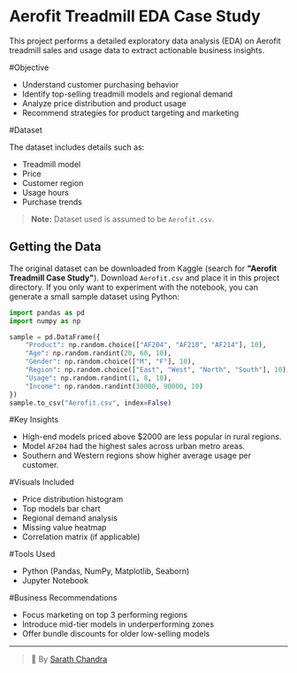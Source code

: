 # Aerofit Treadmill EDA Case Study

This project performs a detailed exploratory data analysis (EDA) on Aerofit treadmill sales and usage data to extract actionable business insights.

#Objective

- Understand customer purchasing behavior
- Identify top-selling treadmill models and regional demand
- Analyze price distribution and product usage
- Recommend strategies for product targeting and marketing

#Dataset

The dataset includes details such as:
- Treadmill model
- Price
- Customer region
- Usage hours
- Purchase trends

> **Note:** Dataset used is assumed to be `Aerofit.csv`.

## Getting the Data

The original dataset can be downloaded from Kaggle (search for **"Aerofit Treadmill Case Study"**).
Download `Aerofit.csv` and place it in this project directory. If you only want
to experiment with the notebook, you can generate a small sample dataset using
Python:

```python
import pandas as pd
import numpy as np

sample = pd.DataFrame({
    "Product": np.random.choice(["AF204", "AF210", "AF214"], 10),
    "Age": np.random.randint(20, 60, 10),
    "Gender": np.random.choice(["M", "F"], 10),
    "Region": np.random.choice(["East", "West", "North", "South"], 10),
    "Usage": np.random.randint(1, 8, 10),
    "Income": np.random.randint(30000, 90000, 10)
})
sample.to_csv("Aerofit.csv", index=False)
```


#Key Insights

- High-end models priced above \$2000 are less popular in rural regions.
- Model `AF204` had the highest sales across urban metro areas.
- Southern and Western regions show higher average usage per customer.

#Visuals Included

- Price distribution histogram
- Top models bar chart
- Regional demand analysis
- Missing value heatmap
- Correlation matrix (if applicable)

#Tools Used

- Python (Pandas, NumPy, Matplotlib, Seaborn)
- Jupyter Notebook

#Business Recommendations

- Focus marketing on top 3 performing regions
- Introduce mid-tier models in underperforming zones
- Offer bundle discounts for older low-selling models

---

> 👤 By [Sarath Chandra](https://github.com/Sarathchandrrra)
